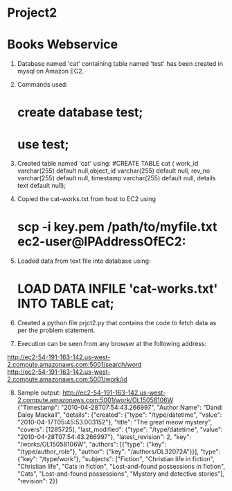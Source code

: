# Project2
# Books Webservice


1. Database named 'cat' containing table named 'test' has been created in mysql on Amazon EC2.

2. Commands used:
    # create database test;
    # use test;

3. Created table named 'cat' using:
    #CREATE TABLE cat ( work_id varchar(255) default null,object_id  varchar(255) default null, rev_no varchar(255) default null, timestamp varchar(255) default null, details text default null);

4. Copied the cat-works.txt from host to EC2 using
    # scp -i key.pem /path/to/myfile.txt ec2-user@IPAddressOfEC2:

5. Loaded data from text file into database using:
    # LOAD DATA INFILE 'cat-works.txt' INTO TABLE cat;

6. Created a python file prjct2.py that contains the code to fetch data as per the problem statement.

7. Execution can be seen from any browser at the following address:

  http://ec2-54-191-163-142.us-west-2.compute.amazonaws.com:5001/search/word </br>
  http://ec2-54-191-163-142.us-west-2.compute.amazonaws.com:5001/work/id
  
8. Sample output:
   http://ec2-54-191-163-142.us-west-2.compute.amazonaws.com:5001/work/OL15058106W </br>
 {"Timestamp": "2010-04-28T07:54:43.266997", "Author Name": "Dandi Daley Mackall", "details": {"created": {"type": "/type/datetime", "value": "2010-04-17T05:45:53.003152"}, "title": "The great meow mystery", "covers": [1285725], "last_modified": {"type": "/type/datetime", "value": "2010-04-28T07:54:43.266997"}, "latest_revision": 2, "key": "/works/OL15058106W", "authors": [{"type": {"key": "/type/author_role"}, "author": {"key": "/authors/OL32072A"}}], "type": {"key": "/type/work"}, "subjects": ["Fiction", "Christian life in fiction", "Christian life", "Cats in fiction", "Lost-and-found possessions in fiction", "Cats", "Lost-and-found possessions", "Mystery and detective stories"], "revision": 2}}
  


  
